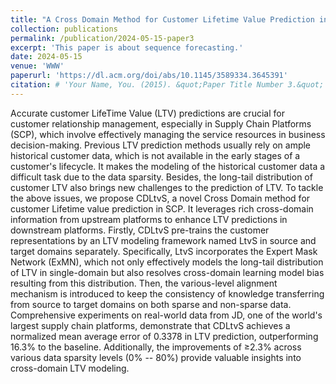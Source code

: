 ```yaml
---
title: "A Cross Domain Method for Customer Lifetime Value Prediction in Supply Chain Platform"
collection: publications
permalink: /publication/2024-05-15-paper3
excerpt: 'This paper is about sequence forecasting.'
date: 2024-05-15
venue: 'WWW'
paperurl: 'https://dl.acm.org/doi/abs/10.1145/3589334.3645391'
citation: # 'Your Name, You. (2015). &quot;Paper Title Number 3.&quot; <i>Journal 1</i>. 1(3).'
---
```


Accurate customer LifeTime Value (LTV) predictions are crucial for customer relationship management, especially in Supply Chain Platforms (SCP), which involve effectively managing the service resources in business decision-making. Previous LTV prediction methods usually rely on ample historical customer data, which is not available in the early stages of a customer's lifecycle. It makes the modeling of the historical customer data a difficult task due to the data sparsity. Besides, the long-tail distribution of customer LTV also brings new challenges to the prediction of LTV. To tackle the above issues, we propose CDLtvS, a novel Cross Domain method for customer Lifetime value prediction in SCP. It leverages rich cross-domain information from upstream platforms to enhance LTV predictions in downstream platforms. Firstly, CDLtvS pre-trains the customer representations by an LTV modeling framework named LtvS in source and target domains separately. Specifically, LtvS incorporates the Expert Mask Network (ExMN), which not only effectively models the long-tail distribution of LTV in single-domain but also resolves cross-domain learning model bias resulting from this distribution. Then, the various-level alignment mechanism is introduced to keep the consistency of knowledge transferring from source to target domains on both sparse and non-sparse data. Comprehensive experiments on real-world data from JD, one of the world's largest supply chain platforms, demonstrate that CDLtvS achieves a normalized mean average error of 0.3378 in LTV prediction, outperforming 16.3% to the baseline. Additionally, the improvements of ≥2.3% across various data sparsity levels (0% -- 80%) provide valuable insights into cross-domain LTV modeling.
